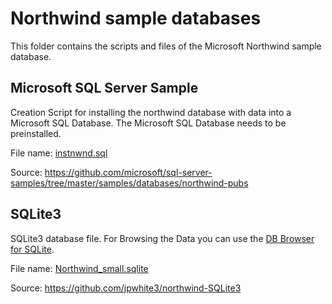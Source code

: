 # Northwind sample databases

This folder contains the scripts and files of the Microsoft Northwind sample
database.

## Microsoft SQL Server Sample

Creation Script for installing the northwind database with data into a 
Microsoft SQL Database. The Microsoft SQL Database needs to be preinstalled.

File name: [instnwnd.sql](mssql\instndwnd.sql)

Source: https://github.com/microsoft/sql-server-samples/tree/master/samples/databases/northwind-pubs

## SQLite3

SQLite3 database file. For Browsing the Data you can use the
[DB Browser for SQLite](https://sqlitebrowser.org/).

File name: [Northwind_small.sqlite](sqlite\Northwind_small.sqlite)

Source: https://github.com/jpwhite3/northwind-SQLite3